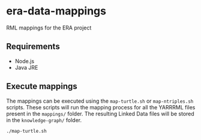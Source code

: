 # era-data-mappings

RML mappings for the ERA project

## Requirements

- Node.js
- Java JRE

## Execute mappings

The mappings can be executed using the `map-turtle.sh`  or `map-ntriples.sh` scripts. These scripts will run the mapping process for all the YARRRML files present in the `mappings/` folder. The resulting Linked Data files will be stored in the `knowledge-graph/` folder.

```bash
./map-turtle.sh
```

